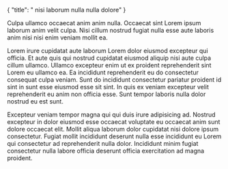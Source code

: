 {
  "title": " nisi laborum nulla nulla dolore"
}

Culpa ullamco occaecat anim anim nulla. Occaecat sint Lorem ipsum laborum anim velit culpa. Nisi cillum nostrud fugiat nulla esse aute laboris anim nisi nisi enim veniam mollit ea.

Lorem irure cupidatat aute laborum Lorem dolor eiusmod excepteur qui officia. Et aute quis qui nostrud cupidatat eiusmod aliquip nisi aute culpa cillum ullamco. Ullamco excepteur enim ut ex proident reprehenderit sint Lorem eu ullamco ea. Ea incididunt reprehenderit eu do consectetur consequat culpa veniam. Sunt do incididunt consectetur pariatur proident id sint in sunt esse eiusmod esse sit sint. In quis ex veniam excepteur velit reprehenderit eu anim non officia esse. Sunt tempor laboris nulla dolor nostrud eu est sunt.

Excepteur veniam tempor magna qui qui duis irure adipisicing ad. Nostrud excepteur in dolor eiusmod esse occaecat voluptate eu occaecat anim sunt dolore occaecat elit. Mollit aliqua laborum dolor cupidatat nisi dolore ipsum consectetur. Fugiat mollit incididunt deserunt nulla esse incididunt eu Lorem qui consectetur ad reprehenderit nulla dolor. Incididunt minim fugiat consectetur nulla labore officia deserunt officia exercitation ad magna proident.